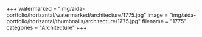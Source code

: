 +++
watermarked = "img/aida-portfolio/horizantal/watermarked/architecture/1775.jpg"
image = "img/aida-portfolio/horizantal/thumbnails/architecture/1775.jpg"
filename = "1775"
categories = "Architecture"
+++
